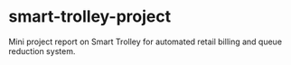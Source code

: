 # smart-trolley-project
Mini project report on Smart Trolley for automated retail billing and queue reduction system.
